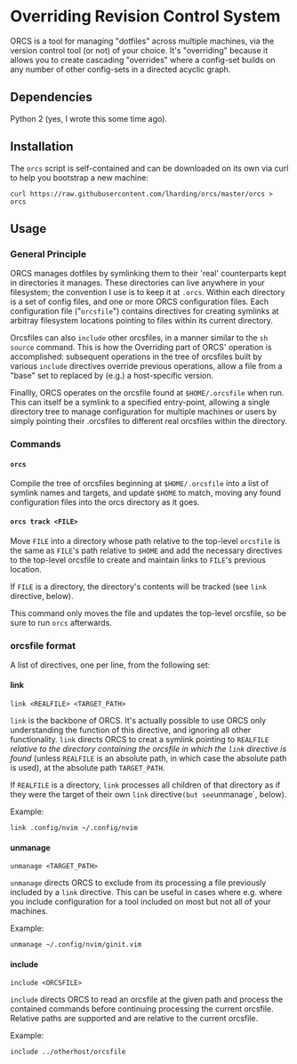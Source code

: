 # Overriding Revision Control System

ORCS is a tool for managing "dotfiles" across multiple machines, via the version control tool (or not) of your choice. It's "overriding" because it allows you to create cascading "overrides" where a config-set builds on any number of other config-sets in a directed acyclic graph.

## Dependencies

Python 2 (yes, I wrote this some time ago). 

## Installation

The `orcs` script is self-contained and can be downloaded on its own via curl to help you bootstrap a new machine:
```
curl https://raw.githubusercontent.com/lharding/orcs/master/orcs > orcs
```

## Usage

### General Principle

ORCS manages dotfiles by symlinking them to their 'real' counterparts kept in directories it manages. These directories can live anywhere in your filesystem; the convention I use is to keep it at `.orcs`. Within each directory is a set of config files, and one or more ORCS configuration files. Each configuration file ("`orcsfile`") contains directives for creating symlinks at arbitray filesystem locations pointing to files within its current directory.

Orcsfiles can also `include` other orcsfiles, in a manner similar to the `sh` `source` command. This is how the Overriding part of ORCS' operation is accomplished: subsequent operations in the tree of orcsfiles built by various `include` directives override previous operations, allow a file from a "base" set to replaced by (e.g.) a host-specific version.

Finallly, ORCS operates on the orcsfile found at `$HOME/.orcsfile` when run. This can itself be a symlink to a specified entry-point, allowing a single directory tree to manage configuration for multiple machines or users by simply pointing their .orcsfiles to different real orcsfiles within the directory.

### Commands

#### `orcs`

Compile the tree of orcsfiles beginning at `$HOME/.orcsfile` into a list of symlink names and targets, and update `$HOME` to match, moving any found configuration files into the orcs directory as it goes.

#### `orcs track <FILE>`

Move `FILE` into a directory whose path relative to the top-level `orcsfile` is the same as `FILE`'s path relative to `$HOME` and add the necessary directives to the top-level orcsfile to create and maintain links to `FILE`'s previous location.

If `FILE` is a directory, the directory's contents will be tracked (see `link` directive, below).

This command only moves the file and updates the top-level orcsfile, so be sure to run `orcs` afterwards.

### orcsfile format

A list of directives, one per line, from the following set:

#### link

`link <REALFILE> <TARGET_PATH>`

`link` is the backbone of ORCS. It's actually possible to use ORCS only understanding the function of this directive, and ignoring all other functionality. `link` directs ORCS to creat a symlink pointing to `REALFILE` *relative to the directory containing the orcsfile in which the `link` directive is found* (unless `REALFILE` is an absolute path, in which case the absolute path is used), at the absolute path `TARGET_PATH`.

If `REALFILE` is a directory, `link` processes all children of that directory as if they were the target of their own `link` directive` (but see `unmanage`, below).

Example:

`link .config/nvim ~/.config/nvim`

#### unmanage

`unmanage <TARGET_PATH>`

`unmanage` directs ORCS to exclude from its processing a file previously included by a `link` directive. This can be useful in cases where e.g. where you include configuration for a tool included on most but not all of your machines.

Example:

`unmanage ~/.config/nvim/ginit.vim`

#### include

`include <ORCSFILE>`

`include` directs ORCS to read an orcsfile at the given path and process the contained commands before continuing processing the current orcsfile. Relative paths are supported and are relative to the current orcsfile.

Example:

`include ../otherhost/orcsfile`

